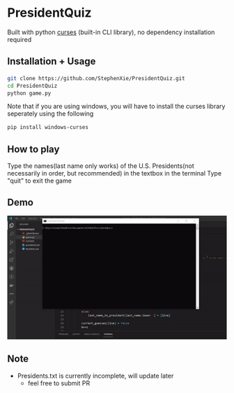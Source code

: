 # PresidentQuiz
Built with python [curses](https://docs.python.org/3/library/curses.html) (built-in CLI library), no dependency installation required

## Installation + Usage

```bash
git clone https://github.com/StephenXie/PresidentQuiz.git
cd PresidentQuiz
python game.py
```
Note that if you are using windows, you will have to install the curses library seperately using the following

```bash
pip install windows-curses
```

## How to play
Type the names(last name only works) of the U.S. Presidents(not necessarily in order, but recommended) in the textbox in the terminal
Type "quit" to exit the game

## Demo
![](/demo.gif)

## Note
- Presidents.txt is currently incomplete, will update later
  - feel free to submit PR 
